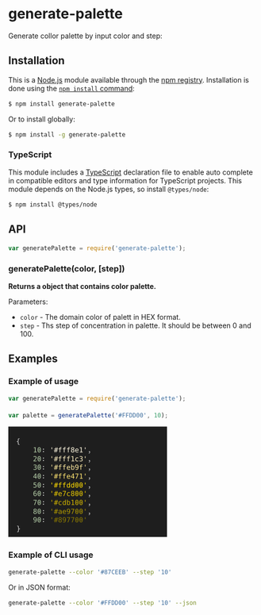 # generate-palette

Generate collor palette by input color and step:


## Installation

This is a [Node.js](https://nodejs.org/en/) module available through the
[npm registry](https://www.npmjs.com/). Installation is done using the
[`npm install` command](https://docs.npmjs.com/getting-started/installing-npm-packages-locally):

```sh
$ npm install generate-palette
```
Or to install globally:

```sh
$ npm install -g generate-palette
```

### TypeScript

This module includes a [TypeScript](https://www.typescriptlang.org/)
declaration file to enable auto complete in compatible editors and type
information for TypeScript projects. This module depends on the Node.js
types, so install `@types/node`:

```sh
$ npm install @types/node
```


## API

```js
var generatePalette = require('generate-palette');
```

### generatePalette(color, [step])

**Returns a object that contains color palette.**

Parameters:
- `color` - The domain color of palett in HEX format.
- `step` - Ths step of concentration in palette.
  It should be between 0 and 100.


## Examples

### Example of usage
```js
var generatePalette = require('generate-palette');

var palette = generatePalette('#FFDD00', 10);
```
<img src="palette.png" alt="palette" width="320px"/>

### Example of CLI usage
```sh
generate-palette --color '#87CEEB' --step '10'
```

Or in JSON format:

```sh
generate-palette --color '#FFDD00' --step '10' --json
```
